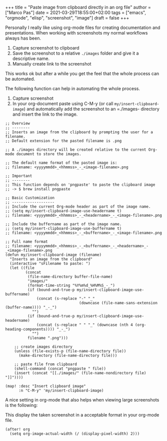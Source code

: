+++
title = "Paste image from clipboard directly in an org file"
author = ["Marco Pas"]
date = 2021-03-29T18:55:00+02:00
tags = ["emacs", "orgmode", "elisp", "screenshot", "image"]
draft = false
+++

Personally I really like using org-mode files for creating documentation and presentations.
When working with screenshots my normal workflows always has been.

1.  Capture screenshot to clipboard
2.  Save the screenshot to a relative `./images` folder and give it a descriptive name.
3.  Manually create link to the screenshot

This works ok but after a while you get the feel that the whole process can be automated.

The following function can help in automating the whole process.

1.  Capture screenshot
2.  In your org-document paste using C-M-y (or call `my/insert-clipboard-image`) and automatically add the screenshot to an =./images- directory and insert the link to the image.

<!--listend-->

```emacs-lisp
;; Overview
;; --------
;; Inserts an image from the clipboard by prompting the user for a filename.
;; Default extension for the pasted filename is .png

;; A ./images directory will be created relative to the current Org-mode document to store the images.

;; The default name format of the pasted image is:
;; filename: <yyyymmdd>_<hhmmss>_-_<image-filename>.png

;; Important
;; --------
;; This function depends on 'pngpaste' to paste the clipboard image
;; -> $ brew install pngpaste

;; Basic Customization
;; -------------------
;; Include the current Org-mode header as part of the image name.
;; (setq my/insert-clipboard-image-use-headername t)
;; filename: <yyyymmdd>_<hhmmss>_-_<headername>_-_<image-filename>.png

;; Include the buffername as part of the image name.
;; (setq my/insert-clipboard-image-use-buffername t)
;; filename: <yyyymmdd>_<hhmmss>_-_<buffername>_-_<image-filename>.png

;; Full name format
;; filename: <yyyymmdd>_<hhmmss>_-_<buffername>_-_<headername>_-_<image-filename>.png
(defun my/insert-clipboard-image (filename)
  "Inserts an image from the clipboard"
  (interactive "sFilename to paste: ")
  (let ((file
         (concat
          (file-name-directory buffer-file-name)
          "images/"
          (format-time-string "%Y%m%d_%H%M%S_-_")
          (if (bound-and-true-p my/insert-clipboard-image-use-buffername)
              (concat (s-replace "-" "_"
                                 (downcase (file-name-sans-extension (buffer-name)))) "_-_")
            "")
          (if (bound-and-true-p my/insert-clipboard-image-use-headername)
              (concat (s-replace " " "_" (downcase (nth 4 (org-heading-components)))) "_-_")
            "")
          filename ".png")))

    ;; create images directory
    (unless (file-exists-p (file-name-directory file))
      (make-directory (file-name-directory file)))

    ;; paste file from clipboard
    (shell-command (concat "pngpaste " file))
    (insert (concat "[[./images/" (file-name-nondirectory file) "]]"))))

(map! :desc "Insert clipboard image"
      :n "C-M-y" 'my/insert-clipboard-image)
```

A nice setting in org-mode that also helps when viewing large screenshots is the following:

This display the taken screenshot in a acceptable format in your org-mode file.

```emacs-lisp
(after! org
  (setq org-image-actual-width (/ (display-pixel-width) 2)))
```
